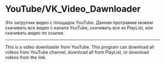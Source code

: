 # YouTube/VK_Video_Dawnloader
Это загрузчик видео с площадок YouTube.
Данная программа можем скачивать все видео с канала YouTube, скачивать все из PlayList, или скачивать видео по ссылке.
_______________________________________________________________________________________________________________________________________________________________________

This is a video downloader from YouTube.
This program can download all videos from YouTube channel, download all from PlayList, or download videos from the link.